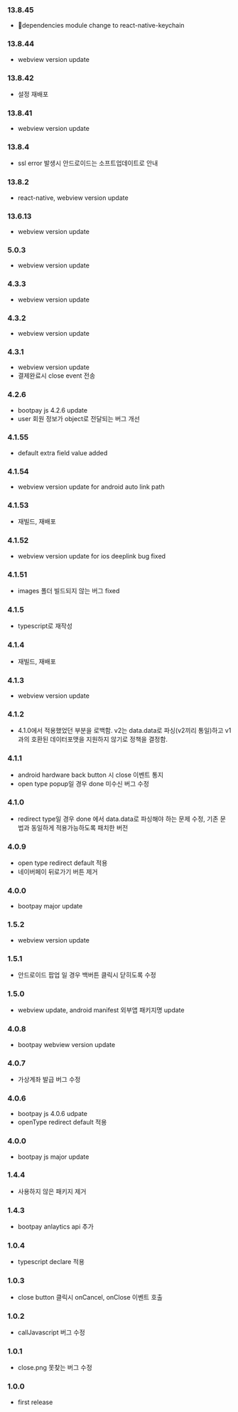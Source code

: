 ### 13.8.45
- dependencies module change to react-native-keychain

### 13.8.44
- webview version update

### 13.8.42
- 설정 재배포 

### 13.8.41
- webview version update

### 13.8.4
- ssl error 발생시 안드로이드는 소프트업데이트로 안내

### 13.8.2
- react-native, webview version update

### 13.6.13
- webview version update

### 5.0.3
- webview version update

### 4.3.3
- webview version update

### 4.3.2
- webview version update

### 4.3.1
- webview version update
- 결제완료시 close event 전송 

### 4.2.6
- bootpay js 4.2.6 update 
- user 회원 정보가 object로 전달되는 버그 개선 


### 4.1.55
- default extra field value added 

### 4.1.54
- webview version update for android auto link path

### 4.1.53
- 재빌드, 재배포

### 4.1.52
- webview version update for ios deeplink bug fixed 

### 4.1.51
- images 폴더 빌드되지 않는 버그 fixed

### 4.1.5
- typescript로 재작성

### 4.1.4
- 재빌드, 재배포

### 4.1.3
- webview version update 

### 4.1.2
- 4.1.0에서 적용했었던 부분을 로백함. v2는 data.data로 파싱(v2끼리 통일)하고 v1과의 호환된 데이터포맷을 지원하지 않기로 정책을 결정함. 

### 4.1.1
- android hardware back button 시 close 이벤트 통지 
- open type popup일 경우 done 미수신 버그 수정 

### 4.1.0
- redirect type일 경우 done 에서 data.data로 파싱해야 하는 문제 수정, 기존 문법과 동일하게 적용가능하도록 패치한 버전 

### 4.0.9
- open type redirect default 적용 
- 네이버페이 뒤로가기 버튼 제거 

### 4.0.0
- bootpay major update 

### 1.5.2
- webview version update 

### 1.5.1
- 안드로이드 팝업 일 경우 백버튼 클릭시 닫히도록 수정 

### 1.5.0
- webview update, android manifest 외부앱 패키지명 update 
### 4.0.8
- bootpay webview version update 

### 4.0.7
- 가상계좌 발급 버그 수정 

### 4.0.6
- bootpay js 4.0.6 udpate 
- openType redirect default 적용 

### 4.0.0
- bootpay js major update 


### 1.4.4
- 사용하지 않은 패키지 제거 

### 1.4.3
- bootpay anlaytics api 추가 

### 1.0.4
- typescript declare 적용 

### 1.0.3
- close button 클릭시 onCancel, onClose 이벤트 호출 

### 1.0.2
- callJavascript 버그 수정 

### 1.0.1
- close.png 못찾는 버그 수정 

### 1.0.0
- first release  
